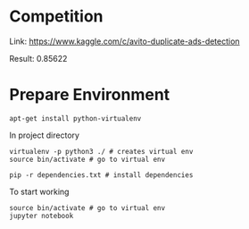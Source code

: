 # Competition

Link: https://www.kaggle.com/c/avito-duplicate-ads-detection

Result: 0.85622

# Prepare Environment

```
apt-get install python-virtualenv
```

In project directory

```
virtualenv -p python3 ./ # creates virtual env
source bin/activate # go to virtual env

pip -r dependencies.txt # install dependencies
```

To start working

```
source bin/activate # go to virtual env
jupyter notebook
```